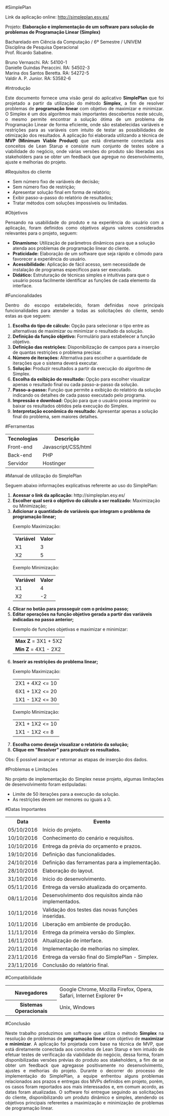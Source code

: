 #SimplePlan

Link da aplicação online: http://simpleplan.esy.es/ 

Projeto: <strong>Elaboração e implementação de um software para solução de problemas de Programação Linear (Simplex)</strong>

Bacharelado em Ciência da Computação / 6º Semestre / UNIVEM </br>
Disciplina de Pesquisa Operacional</br>
Prof. Ricardo Sabatine.

Bruno Vernaschi.                    RA: 54100-1<br/>
Danielle Guindas Peraccini.        	RA: 54502-3<br/>
Marina dos Santos Beretta.          RA: 54272-5<br/>
Valdir A. P. Junior.                RA: 53582-6<br/>

#Introdução
<p align="justify">Este documento fornece uma visão geral do aplicativo <strong>SimplePlan</strong> que foi projetado a partir da utilização do método <strong>Simplex</strong>, a fim de resolver problemas de <strong>programação linear</strong> com objetivo de maximizar e minimizar.
O Simplex é um dos algoritmos mais importantes descobertos neste século, o mesmo permite encontrar a solução ótima de um problema de Programação Linear de forma eficiente, onde são estabelecidas variáveis e restrições para as variáveis com intuito de testar as possibilidades de otimização dos resultados.
A aplicação foi elaborada utilizando a técnica de <strong>MVP  (Minimum Viable Product)</strong> que está diretamente conectada aos conceitos de Lean Starup e consiste num conjunto de testes sobre a viabilidade do negócio, onde várias versões do produto são liberadas aos stakeholders para se obter um feedback que agregue no desenvolvimento, ajuste e melhorias do projeto.</p>


#Requisitos do cliente

<ul>
<li>Sem número fixo de variáveis de decisão;</li>
<li>Sem número fixo de restrição;</li>
<li>Apresentar solução final em forma de relatório;</li>
<li>Exibir passo-a-passo do relatório de resultados;</li>
<li>Tratar métodos com soluções impossíveis ou limitadas.</li>
</ul>


#Objetivos
<p align="justify">Pensando na usabilidade do produto e na experiência do usuário com a aplicação, foram definidos como objetivos alguns valores considerados relevantes para o projeto, seguem:</p>
<ul>
<li><strong>Dinamismo:</strong> Utilização de parâmetros dinâmicos para que a solução atenda aos problemas de programação linear do cliente.</li>
<li><strong>Praticidade:</strong > Elaboração de um software que seja rápido e cômodo para favorecer a experiência do usuário. </li>
<li><strong>Acessibilidade:</strong> Aplicação de fácil acesso, sem necessidade de instalação de programas específicos para ser executado.</li>
<li><strong>Didático:</strong> Estruturação de técnicas simples e intuitivas para que o usuário possa facilmente identificar as funções de cada elemento da interface. </li>
</ul>

#Funcionalidades
<p align="justify">Dentro do escopo estabelecido, foram definidas nove principais funcionalidades para atender a todas as solicitações do cliente, sendo estas as que seguem:</p>
<ol>
<li><strong>Escolha do tipo de cálculo:</strong> Opção para selecionar o tipo entre as alternativas de maximizar ou minimizar o resultado da solução.</li>
<li><strong>Definição da função objetivo:</strong> Formulário para estabelecer a função objetivo.</li>
<li><strong>Definição das restrições:</strong> Disponibilização de campos para a inserção de quantas restrições o problema precisar.</li>
<li><strong>Número de iterações:</strong> Alternativa para escolher a quantidade de iterações que o sistema deverá executar.</li>
<li><strong>Solução:</strong> Produzir resultados a partir da execução do algoritmo de Simplex. </li>
<li><strong>Escolha da exibição do resultado: </strong> Opção para escolher visualizar apenas o resultado final ou cada passo-a-passo da solução.</li>
<li><strong>Passo-a-passo:</strong> Função que permite a exibição do relatório da solução indicando os detalhes de cada passo executado pelo programa.</li>
<li><strong>Impressão e download:</strong> Opção para que o usuário possa imprimir ou baixar os resultados obtidos pela execução do Simplex.</li>
<li><strong>Interpretação econômica do resultado:</strong> Apresentar apenas a solução final do problema, sem maiores detalhes.</li>
</ol>

#Ferramentas
<table>
  <tr>
    <th>Tecnologias</th>
    <th>Descrição</th>
     </tr>
  <tr>
  <td>Front-end</td>
  <td>Javascript/CSS/html</td>
  </tr>
 <tr>
  <td>Back-end</td>
  <td>PHP</td>
  </tr>
 <tr>
  <td>Servidor</td>
  <td>Hostinger</td>
  </tr>

</table>

#Manual de utilização do SimplePlan

<p>Seguem abaixo informações explicativas referente ao uso do SimplePlan:</p>

<ol>
<li><strong>Acessar o link da aplicação:</strong> http://simpleplan.esy.es/</li>
<li><strong>Escolher qual será o objetivo do cálculo a ser realizado:</strong> Maximização ou Minimização;</li>
<li><strong>Adicionar a quantidade de variáveis que integram o problema de programação linear;</strong> 
  <p>Exemplo Maximização:</p>
  <table>
  <tr>
    <th>Variável</th>
    <th>Valor</th>
     </tr>
  <tr>
  <td>X1</td>
  <td>3</td>
  </tr>
 <tr>
  <td>X2</td>
  <td>5</td>
  </tr>
</table>

<p>Exemplo Minimização:</p>
  <table>
  <tr>
    <th>Variável</th>
    <th>Valor</th>
     </tr>
  <tr>
  <td>X1</td>
  <td>4</td>
  </tr>
 <tr>
  <td>X2</td>
  <td>-2</td>
  </tr>
</table>

</li>
<li><strong>Clicar no botão para prosseguir com o próximo passo;</strong></li>
<li><strong>Editar operações na função objetivo gerada a partir das variáveis indicadas no passo anterior;</strong>
<p>Exemplo de funções objetivas e maximizar e minimizar:</p>
  <table>
  <tr>
  <td> <strong>Max Z</strong> = 3X1 + 5X2 </td>
  </tr>
 <tr>
  <td><strong>Min Z</strong> = 4X1 - 2X2</td>
  </tr>
</table>

</li>
<li><strong>Inserir as restrições do problema linear;</strong> 
  <p>Exemplo Maximização:</p>
  <table>
  <tr>
  <td>2X1 + 4X2 <= 10</td>
  </tr>
 <tr>
  <td>6X1 + 1X2 <= 20</td>
  </tr>
  <tr>
  <td>1X1 - 1X2 <= 30</td>
  </tr>
</table>
  <p>Exemplo Minimização:</p>
  <table>
  <tr>
  <td>2X1 + 1X2 <= 10</td>
  </tr>
 <tr>
  <td>1X1 - 1X2 <= 8</td>
  </tr>
</table>
</li>

<li><strong>Escolha como deseja visualizar o relatório da solução;</strong></li>

<li><strong>Clique em "Resolver" para produzir os resultados.</strong></li>
</ol>
<p>Obs: É possível avançar e retornar as etapas de inserção dos dados.</p>

#Problemas e Limitações
<p align="justify">No projeto de implementação do Simplex nesse projeto, algumas limitações de desenvolvimento foram estipuladas: </p>
<ul>
<li>Limite de 50 iterações para a execução da solução.</li>
<li>As restrições devem ser menores ou iguais a 0. </li>
</ul>

#Datas Importantes 

<table>
  <tr>
    <th>Data</th>
    <th>Evento</th>
      </tr>
  <tr>
    <td>05/10/2016</td>
    <td>Início do projeto.</td>   
  </tr>
  <tr>
    <td>10/10/2016</td>
    <td>Conhecimento do cenário e requisitos.</td>   
  </tr>
  
  <tr>
    <td>10/10/2016</td>
    <td>Entrega da prévia do orçamento e prazos.</td>   
  </tr>
  
  <tr>
    <td>19/10/2016</td>
    <td>Definição das funcionalidades.</td>   
  </tr>
  <tr>
    <td>24/10/2016</td>
    <td>Definição das ferramentas para a implementação.</td>   
  </tr>
  <tr>
    <td>28/10/2016</td>
    <td>Elaboração do layout.</td>   
  </tr>
  <tr>
    <td>31/10/2016</td>
    <td>Inicio do desenvolvimento.</td>   
  </tr>
  
  <tr>
    <td>05/11/2016</td>
    <td>Entrega da versão atualizada do orçamento.</td>   
  </tr>
  <tr>
    <td>08/11/2016</td>
    <td>Desenvolvimento  dos requisitos ainda não implementados. </td>   
  </tr> 
  <tr>
    <td>10/11/2016</td>
    <td>Validação dos testes das novas funções inseridas.</td>   
  </tr>  
  <tr>
    <td>10/11/2016</td>
    <td>Liberação em ambiente de produção.</td>   
  </tr> 
  <tr>
    <td>11/11/2016</td>
    <td>Entrega da primeira versão do Simplex.</td>   
  </tr>
    <tr>
    <td>16/11/2016</td>
    <td>Altualização de interface.</td>   
  </tr>
   <tr>
    <td>20/11/2016</td>
    <td>Implementação de melhorias no simplex.</td>   
  </tr>
  <tr>
    <td>23/11/2016</td>
    <td>Entrega da versão final do SimplePlan - Simplex.</td>   
  </tr>
  <tr>
    <td>23/11/2016</td>
    <td>Conclusão do relatório final.</td>   
  </tr>
</table>

#Compatibilidade
<table>
  <tr>
    <th>Navegadores</th>
    <td>Google Chrome, Mozilla Firefox, Opera, Safari, Internet Explorer 9+</td>
    </tr>
  <tr>
  <th>Sistemas Operacionais</th>
  <td>Unix, Windows</td>
  </tr>
</table>

#Conclusão

<p align="justify"> Neste trabalho produzimos um software que utiliza o método <strong>Simplex</strong> na resolução de problemas de <strong>programação linear</strong> com objetivo de <strong>maximizar e minimizar</strong>. A aplicação foi projetada com base na técnica de MVP, que está diretamente conectada aos conceitos de Lean Starup e tem intuido de efetuar testes de verificação da viabilidade do negócio, dessa forma, foram disponibilizadas versões prévias do produto aos stakeholders, a fim de se obter um feedback que agregasse positivamente no desenvolvimento, ajustes e melhorias do projeto. Durante o decorrer do processo de implementação do SimplePlan, a equipe enfrentou alguns problemas relacionados aos prazos e entregas dos MVPs definidos em projeto, porém,  os casos foram reportados aos mais interessados e, em comum acordo, as datas foram atualizadas. O software foi entregue seguindo as solicitações do cliente, disponibilizando um produto dinâmico e simples, atendendo os objetivos principais referentes a maximização e minimização de problemas de programação linear.</p>
